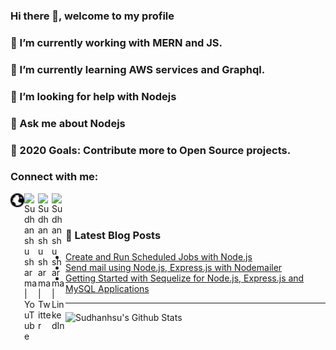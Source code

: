 ### Hi there 👋, welcome to my profile

### 🔭 I’m currently working with **MERN** and **JS**.

### 🌱 I’m currently learning **AWS services** and **Graphql**.

### 🤔 I’m looking for help with **Nodejs**

### 💬 Ask me about **Nodejs**

### 🥅 2020 Goals: Contribute more to Open Source projects.



### Connect with me:

[<img align="left" alt="https://sudhanshu647.000webhostapp.com/" width="22px" src="https://raw.githubusercontent.com/iconic/open-iconic/master/svg/globe.svg" />][website]
[<img align="left" alt="Sudhanshu sharma | YouTube" width="22px" src="https://cdn.jsdelivr.net/npm/simple-icons@v3/icons/youtube.svg" />][youtube]
[<img align="left" alt="Sudhanshu sharma | Twitter" width="22px" src="https://cdn.jsdelivr.net/npm/simple-icons@v3/icons/twitter.svg" />][twitter]
[<img align="left" alt="Sudhanshu sharma | LinkedIn" width="22px" src="https://cdn.jsdelivr.net/npm/simple-icons@v3/icons/linkedin.svg" />][linkedin]

<br />
<br />

### 📕 Latest Blog Posts

<!-- BLOG-POST-LIST:START -->
- [Create and Run Scheduled Jobs with Node.js](https://medium.com/coox-tech/create-and-run-scheduled-jobs-with-node-js-8e54a8750492)
- [Send mail using Node.js, Express.js with Nodemailer](https://medium.com/coox-tech/send-mail-using-node-js-express-js-with-nodemailer-93f4d62c83ee)
- [Getting Started with Sequelize for Node.js, Express.js and MySQL Applications](https://medium.com/coox-tech/getting-started-with-sequelize-for-node-js-express-js-and-mysql-applications-e657dfa29d0a)
<!-- BLOG-POST-LIST:END -->

---

<img align="left" alt="Sudhanhsu's Github Stats" src="https://github-readme-stats.vercel.app/api?username=sudhanshu647&show_icons=true&hide_border=true" />

[website]: https://sudhanshu647.000webhostapp.com/
[twitter]: https://twitter.com/sudhanshu_coder
[youtube]: https://www.youtube.com/channel/UCjE9suTwwhmCgkKCwDXYpkg/
[linkedin]: https://www.linkedin.com/in/sudhanshu-sharma-8aa08517a/
